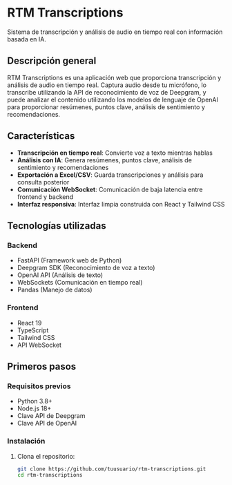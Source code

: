 # RTM Transcriptions

Sistema de transcripción y análisis de audio en tiempo real con información basada en IA.

## Descripción general

RTM Transcriptions es una aplicación web que proporciona transcripción y análisis de audio en tiempo real. Captura audio desde tu micrófono, lo transcribe utilizando la API de reconocimiento de voz de Deepgram, y puede analizar el contenido utilizando los modelos de lenguaje de OpenAI para proporcionar resúmenes, puntos clave, análisis de sentimiento y recomendaciones.

## Características

- **Transcripción en tiempo real**: Convierte voz a texto mientras hablas
- **Análisis con IA**: Genera resúmenes, puntos clave, análisis de sentimiento y recomendaciones
- **Exportación a Excel/CSV**: Guarda transcripciones y análisis para consulta posterior
- **Comunicación WebSocket**: Comunicación de baja latencia entre frontend y backend
- **Interfaz responsiva**: Interfaz limpia construida con React y Tailwind CSS

## Tecnologías utilizadas

### Backend
- FastAPI (Framework web de Python)
- Deepgram SDK (Reconocimiento de voz a texto)
- OpenAI API (Análisis de texto)
- WebSockets (Comunicación en tiempo real)
- Pandas (Manejo de datos)

### Frontend
- React 19
- TypeScript
- Tailwind CSS
- API WebSocket

## Primeros pasos

### Requisitos previos

- Python 3.8+
- Node.js 18+
- Clave API de Deepgram
- Clave API de OpenAI

### Instalación

1. Clona el repositorio:
   ```bash
   git clone https://github.com/tuusuario/rtm-transcriptions.git
   cd rtm-transcriptions
